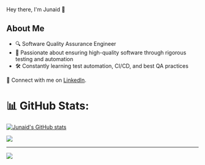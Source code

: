 Hey there, I'm Junaid 👋

## About Me  

- 🔍 Software Quality Assurance Engineer  
- 📌 Passionate about ensuring high-quality software through rigorous testing and automation  
- 🛠 Constantly learning test automation, CI/CD, and best QA practices  


🔗 Connect with me on [LinkedIn](https://www.linkedin.com/in/junaid-khan-347098266/).


# 📊 GitHub Stats:
[![Junaid's GitHub stats](https://github-readme-stats.vercel.app/api?username=junnis111)](https://github.com/junnis111/github-readme-stats)<br/>

![](https://github-readme-stats.vercel.app/api/top-langs/?username=junnis111&theme=dark&hide_border=false&include_all_commits=true&count_private=true&layout=compact)


---
[![](https://visitcount.itsvg.in/api?id=junnis111&icon=0&color=0)](https://visitcount.itsvg.in)


